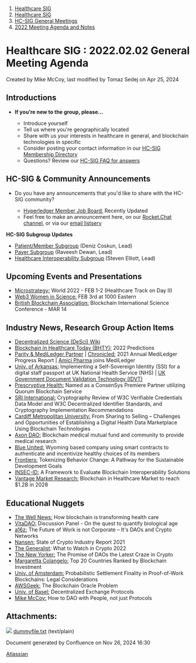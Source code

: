 1. [Healthcare SIG](index.html)
2. [Healthcare SIG](Healthcare-SIG_20545573.html)
3. [HC-SIG General Meetings](HC-SIG-General-Meetings_20545763.html)
4. [2022 Meeting Agenda and Notes](2022-Meeting-Agenda-and-Notes_20545742.html)

# Healthcare SIG : 2022.02.02 General Meeting Agenda

Created by Mike McCoy, last modified by Tomaz Sedej on Apr 25, 2024

## **Introductions**

- **If you’re new to the group, please…**
  
  - Introduce yourself
  - Tell us where you're geographically located
  - Share with us your interests in healthcare in general, and blockchain technologies in specific
  - Consider posting your contact information in our [HC-SIG Membership Directory](https://lf-hyperledger.atlassian.net/wiki/display/HCSIG/Membership+Directory)
  - Questions? Review our [HC-SIG FAQ for answers](https://lf-hyperledger.atlassian.net/wiki/display/HCSIG/HC-SIG+FAQ)

## **HC-SIG &amp; Community Announcements**

- Do you have any announcements that you'd like to share with the HC-SIG community?
  
  - [Hyperledger Member Job Board:](https://www.hyperledger.org/about/jobs?utm_campaign=Hyperledger%20Monthly%20Newsletter%20&utm_medium=email&_hsmi=154551725&_hsenc=p2ANqtz-8uA1nQ5dbP40dPnt0wVlGw5AfdhtMgOhL06CyTts5ZBMpP04VWNOS4XMAgZ-fE4NScauC20wnL5ym-BAd6iiBjGZ_Tvw&utm_content=154551725&utm_source=hs_email) Recently Updated
  - Feel free to make an announcement here, on our [Rocket.Chat channel](https://chat.hyperledger.org/channel/healthcare-sig), or via our [email listserv](https://lists.hyperledger.org/g/healthcare-sig)

**HC-SIG Subgroup Updates**

- [Patient/Member Subgroup](https://lf-hyperledger.atlassian.net/wiki/display/HCSIG/HC-SIG+-+Patient+Subgroup) (Deniz Coskun, Lead)
- [Payer Subgroup](https://lf-hyperledger.atlassian.net/wiki/display/HCSIG/HC-SIG+-+Payer+Subgroup) (Raveesh Dewan, Lead)
- [Healthcare Interoperability Subgroup](https://lf-hyperledger.atlassian.net/wiki/display/HCSIG/HC-SIG+-+Healthcare+Interoperability+Subgroup) (Steven Elliott, Lead)

## **Upcoming Events and Presentations**

- [Microstrategy:](https://www.microstrategy.com/en/world-2022) World 2022 - FEB 1-2 (Healthcare Track on Day II)
- [Web3 Women in Science:](https://twitter.com/i/spaces/1mnxednjnYaJX) FEB 3rd at 1000 Eastern
- [British Blockchain Association:](https://www.airmeet.com/e/e36fc010-242e-11ec-a1b1-0d20c91ef971) Blockchain International Science Conference - MAR 14

## **Industry News, Research Group Action Items**

- [Decentralized Science (DeSci) Wiki](https://docs.google.com/document/d/1aQC6zn-eXflSmpts0XGE7CawbUEHwnL6o-OFXO52PTc/edit)
- [Blockchain in Healthcare Today (BHTY):](https://blockchainhealthcaretoday.com/index.php/journal/article/view/194/278) 2022 Predictions
- [Parity &amp; MediLedger Partner](https://www.thestreet.com/press-releases/parity-technologies-and-mediledger-network-announce-partnership-to-deliver-blockchain-powered-solutions-to-the-life-sciences-industry-15890816) | [Chronicled:](https://www.chronicled.com/mediledger-2021-progress-report) 2021 Annual MediLedger Progress Report | [Amici Pharma](https://www.prnewswire.com/news-releases/amici-pharmaceuticals-partners-with-mediledger-blockchain-network-to-reduce-administrative-cost-in-generic-pharma-ecosystem-301468910.html) joins MediLedger
- [Univ. of Arkansas:](https://cpb-us-e1.wpmucdn.com/wordpressua.uark.edu/dist/5/444/files/2018/01/BCoE2022SS1FINAL.pdf) Implementing a Self-Sovereign Identity (SSI) for a digital staff passport at UK National Health Service (NHS) | [UK Government Document Validation Technology (IDVT)](https://www.gov.uk/government/publications/digital-identity-document-validation-technology-idvt)
- [Prescryptive Health:](https://www.prnewswire.com/news-releases/prescryptive-is-named-a-premier-partner-by-consensys-for-blockchain-in-healthcare-301467058.html?utm_content=195424867&utm_medium=social&utm_source=linkedin&hss_channel=lcp-28639000) Named as a ConsenSys Premiere Partner utilizing Quorum Blockchain Service
- [SRI International:](https://www.linkedin.com/posts/aniljohn_cryptography-review-of-w3c-vc-and-w3c-did-ugcPost-6892250585652162560-OQ3Y/) Cryptography Review of W3C Verifiable Credentials Data Model and W3C Decentralized Identifier Standards, and Cryptography Implementation Recommendations
- [Cardiff Metropolitan University:](https://blockchainhealthcaretoday.com/index.php/journal/article/view/184) From Sharing to Selling – Challenges and Opportunities of Establishing a Digital Health Data Marketplace Using Blockchain Technologies
- [Axon DAO:](https://www.axondao.io/) Blockchain medical mutual fund and community to provide medical research
- [Blue United:](https://www.yahoo.com/now/blue-united-disrupting-healthcare-blockchain-231000198.html) Wyoming based company using smart contracts to authenticate and incentivize healthy choices of its members
- [Frontiers:](https://www.frontiersin.org/articles/10.3389/fbloc.2021.730101/full) Tokenizing Behavior Change: A Pathway for the Sustainable Development Goals
- [INSEC-ID:](https://www.techrxiv.org/articles/preprint/A_Framework_to_Evaluate_Blockchain_Interoperability_Solutions/17093039) A Framework to Evaluate Blockchain Interoperability Solutions
- [Vantage Market Research:](https://www.globenewswire.com/news-release/2022/01/25/2372143/0/en/Blockchain-in-Healthcare-Market-to-Reach-1189-8-Million-by-2028-Increasing-Cases-of-Healthcare-Data-Breaches-to-Drive-the-Market-Growth-Exclusive-Report-by-Vantage-Market-Research.html) Blockchain in Healthcare Market to reach $1.2B in 2028

## **Educational Nuggets**

- [The Well News:](https://www.thewellnews.com/in-the-news/how-blockchain-is-transforming-health-care/?amp=1) How blockchain is transforming health care
- [VitaDAO:](https://www.youtube.com/watch?v=pQ1GP-B9zG0) Discussion Panel - On the quest to quantify biological age
- [a16z:](https://future.a16z.com/the-future-of-work-daos-crypto-networks/) The Future of Work is not Corporate – It's DAOs and Crypto Networks
- [Nansen:](https://www.nansen.ai/post/nansens-state-of-the-crypto-industry-report-2021?utm_campaign=Fintech%20-%20BZ%20Fintech%20Daily%20Beat&utm_medium=email&_hsmi=202391229&_hsenc=p2ANqtz--em157vjWItSteLWXiy1sz6IjhlNxVlk60fCxM-q6EuDwMqIQ-kzXgjAKKfF2m_4PfO4SMqiBk1KIsggcwsIod6wEWkw&utm_content=202391229&utm_source=hs_email) State of Crypto Industry Report 2021
- [The Generalist](https://www.readthegeneralist.com/briefing/crypto-2022): What to Watch in Crypto 2022
- [The New Yorker:](https://t.co/uwyqruUxHX) The Promise of DAOs the Latest Craze in Crypto
- [Margaretta Colangelo:](https://www.linkedin.com/pulse/top-20-countries-ranked-blockchain-investment-2021-colangelo/) Top 20 Countries Ranked by Blockchain Investment
- [Univ. of Amsterdam:](https://papers.ssrn.com/sol3/papers.cfm?abstract_id=4022676) Probabilistic Settlement Finality in Proof-of-Work Blockchains: Legal Considerations
- [AWSGeek:](https://media-exp1.licdn.com/dms/image/C4D22AQGubNJJedRYiQ/feedshare-shrink_800/0/1643130920464?e=1646265600&v=beta&t=7hQqmTZipzy1hkmEAAMQsxVziH8TaeYpNVFWk7GTL8Q) The Blockchain Oracle Problem
- [Univ. of Basel:](https://www.youtube.com/watch?v=LIkUv_n6Qdo&list=PLoVRRjQbqYFyV6DQtoNlCbnp3QrvSITPi&index=15) Decentralized Exchange Protocols
- [Mike McCoy:](https://mikemccoy.substack.com/p/how-to-dao-with-people-not-just-protocols) How to DAO with People, not just Protocols

## Attachments:

![](images/icons/bullet_blue.gif) [dummyfile.txt](attachments/20555901/20563894.txt) (text/plain)

Document generated by Confluence on Nov 26, 2024 16:30

[Atlassian](http://www.atlassian.com/)
